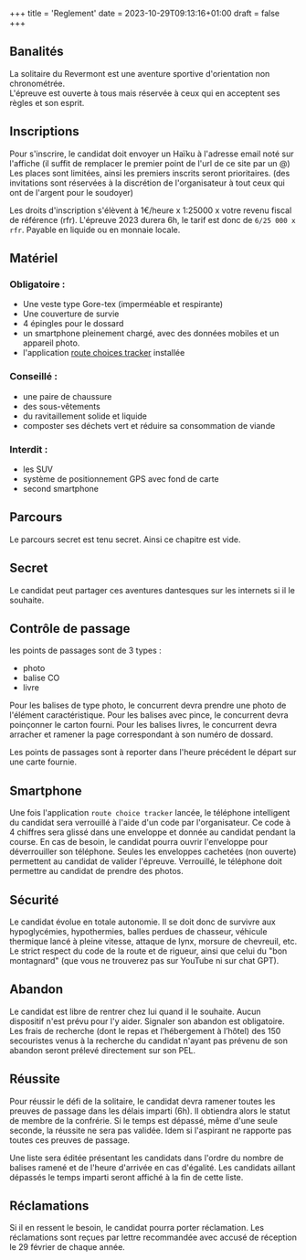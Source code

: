 +++
title = 'Reglement'
date = 2023-10-29T09:13:16+01:00
draft = false
+++

## Banalités

La solitaire du Revermont est une aventure sportive d'orientation non chronométrée.  
L'épreuve est ouverte à tous mais réservée à ceux qui en acceptent ses règles et son esprit.
## Inscriptions

Pour s'inscrire, le candidat doit envoyer un Haïku à l'adresse email noté sur l'affiche (il suffit de remplacer le premier point de l'url de ce site par un @)
Les places sont limitées, ainsi les premiers inscrits seront prioritaires. (des invitations sont réservées à la discrétion de l'organisateur à tout ceux qui ont de l'argent pour le soudoyer)

Les droits d'inscription s'élèvent à 1€/heure x 1:25000 x votre revenu fiscal de référence (rfr).
L'épreuve 2023 durera 6h, le tarif est donc de `6/25 000 x rfr`.
Payable en liquide ou en monnaie locale.
## Matériel

### Obligatoire :

- Une veste type Gore-tex (imperméable et respirante)
- Une couverture de survie
- 4 épingles pour le dossard
- un smartphone pleinement chargé, avec des données mobiles et un appareil photo.
- l'application [route choices tracker](/route-choices-app) installée

### Conseillé :

- une paire de chaussure
- des sous-vêtements
- du ravitaillement solide et liquide
- composter ses déchets vert et réduire sa consommation de viande
### Interdit :

- les SUV
- système de positionnement GPS avec fond de carte
- second smartphone
## Parcours

Le parcours secret est tenu secret. Ainsi ce chapitre est vide.

## Secret

Le candidat peut partager ces aventures dantesques sur les internets si il le souhaite.
## Contrôle de passage

les points de passages sont de 3 types :

- photo
- balise CO
- livre

Pour les balises de type photo, le concurrent devra prendre une photo de l'élément caractéristique.
Pour les balises avec pince, le concurrent devra poinçonner le carton fourni.
Pour les balises livres, le concurrent devra arracher et ramener la page correspondant à son numéro de dossard.

Les points de passages sont à reporter dans l'heure précédent le départ sur une carte fournie.

## Smartphone

Une fois l'application `route choice tracker` lancée, le téléphone intelligent du candidat sera verrouillé à l'aide d'un code par l'organisateur.
Ce code à 4 chiffres sera glissé dans une enveloppe et donnée au candidat pendant la course.
En cas de besoin, le candidat pourra ouvrir l'enveloppe pour déverrouiller son téléphone.
Seules les enveloppes cachetées (non ouverte) permettent au candidat de valider l'épreuve.
Verrouillé, le téléphone doit permettre au candidat de prendre des photos.

## Sécurité

Le candidat évolue en totale autonomie. Il se doit donc de survivre aux hypoglycémies, hypothermies, balles perdues de chasseur, véhicule thermique lancé à pleine vitesse, attaque de lynx, morsure de chevreuil, etc.
Le strict respect du code de la route et de rigueur, ainsi que celui du "bon montagnard" (que vous ne trouverez pas sur YouTube ni sur chat GPT).
## Abandon

Le candidat est libre de rentrer chez lui quand il le souhaite. Aucun dispositif n'est prévu pour l'y aider.
Signaler son abandon est obligatoire. Les frais de recherche (dont le repas et l’hébergement à l’hôtel) des 150 secouristes venus à la recherche du candidat n'ayant pas prévenu de son abandon seront prélevé directement sur son PEL.
## Réussite

Pour réussir le défi de la solitaire, le candidat devra ramener toutes les preuves de passage dans les délais imparti (6h). Il obtiendra alors le statut de membre de la confrérie.
Si le temps est dépassé, même d'une seule seconde, la réussite ne sera pas validée. Idem si l'aspirant ne rapporte pas toutes ces preuves de passage.

Une liste sera éditée présentant les candidats dans l'ordre du nombre de balises ramené et de l'heure d'arrivée en cas d'égalité.
Les candidats aillant dépassés le temps imparti seront affiché à la fin de cette liste.

## Réclamations

Si il en ressent le besoin, le candidat pourra porter réclamation. Les réclamations sont reçues par lettre recommandée avec accusé de réception le 29 février de chaque année.